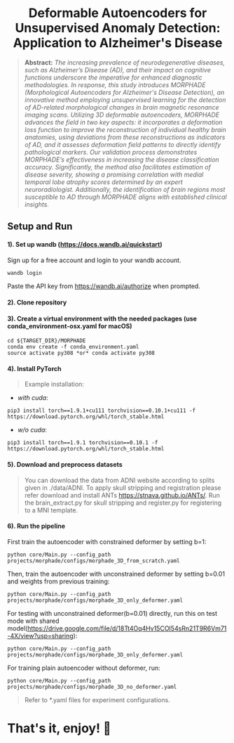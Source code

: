 
<h1 align="center">
  <br>
Deformable Autoencoders for Unsupervised Anomaly Detection: Application to Alzheimer's Disease
  <br>
</h1>
</h1>



> **Abstract:** *The increasing prevalence of neurodegenerative diseases, such as Alzheimer’s Disease (AD), and their impact on cognitive functions underscore the imperative for enhanced diagnostic methodologies. In response, this study introduces MORPHADE (Morphological Autoencoders for Alzheimer's Disease Detection), an innovative method employing unsupervised learning for the detection of AD-related morphological changes in brain magnetic resonance imaging scans. Utilizing 3D deformable autoencoders, MORPHADE advances the field in two key aspects: it incorporates a deformation loss function to improve the reconstruction of individual healthy brain anatomies, using deviations from these reconstructions as indicators of AD, and it assesses deformation field patterns to directly identify pathological markers. Our validation process demonstrates MORPHADE’s effectiveness in increasing the disease classification accuracy. Significantly, the method also facilitates estimation of disease severity, showing a promising correlation with medial temporal lobe atrophy scores determined by an expert neuroradiologist. Additionally, the identification of brain regions most susceptible to AD through MORPHADE aligns with established clinical insights.*


## Setup and Run


#### 1). Set up wandb (https://docs.wandb.ai/quickstart)

Sign up for a free account and login to your wandb account.
```bash
wandb login
```
Paste the API key from https://wandb.ai/authorize when prompted.

#### 2). Clone repository


#### 3). Create a virtual environment with the needed packages (use conda_environment-osx.yaml for macOS)

```
cd ${TARGET_DIR}/MORPHADE
conda env create -f conda_environment.yaml
source activate py308 *or* conda activate py308
```

#### 4). Install PyTorch

> Example installation:

* *with cuda*: 
```
pip3 install torch==1.9.1+cu111 torchvision==0.10.1+cu111 -f https://download.pytorch.org/whl/torch_stable.html
```
* *w/o cuda*:
```
pip3 install torch==1.9.1 torchvision==0.10.1 -f https://download.pytorch.org/whl/torch_stable.html
```
#### 5). Download and preprocess datasets 

> You can download the data from ADNI website according to splits given in ./data/ADNI.
> To apply skull stripping and registration please refer download and install ANTs https://stnava.github.io/ANTs/.
> Run the brain_extract.py for skull stripping and register.py for registering to a MNI template.

#### 6). Run the pipeline

First train the autoencoder with constrained deformer by setting b=1:
```
python core/Main.py --config_path projects/morphade/configs/morphade_3D_from_scratch.yaml
```
Then, train the autoencoder with unconstrained deformer by setting b=0.01 and weights from previous training:
```
python core/Main.py --config_path projects/morphade/configs/morphade_3D_only_deformer.yaml
```
For testing with unconstrained deformer(b=0.01) directly, run this on test mode with shared model(https://drive.google.com/file/d/18Tt4Oq4Hv15COI54sRn21T9R6Vm71-4X/view?usp=sharing):
```
python core/Main.py --config_path projects/morphade/configs/morphade_3D_only_deformer.yaml
```

For training plain autoencoder without deformer, run:
```
python core/Main.py --config_path projects/morphade/configs/morphade_3D_no_deformer.yaml
```
> Refer to *.yaml files for experiment configurations.

# That's it, enjoy! :rocket:






